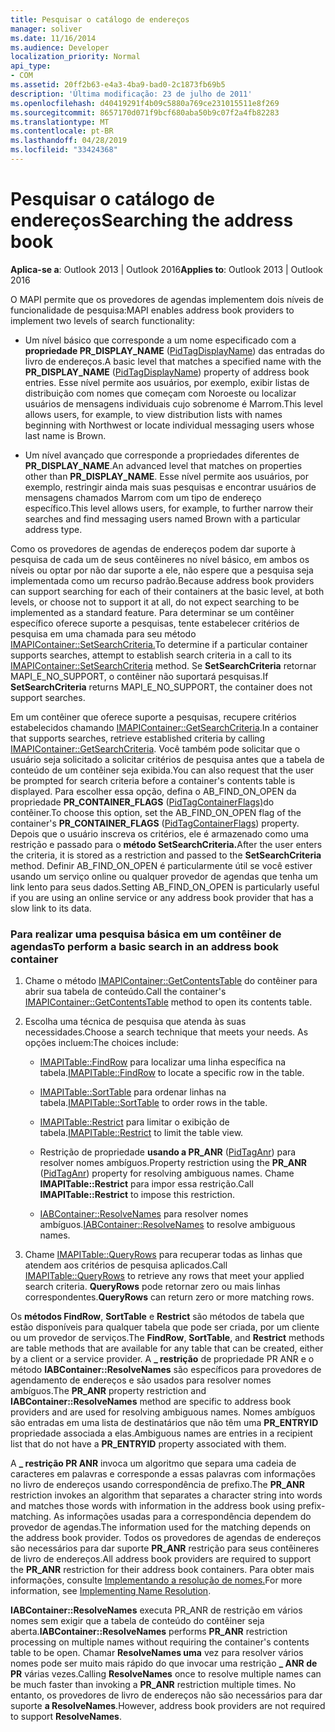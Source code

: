 ```yaml
---
title: Pesquisar o catálogo de endereços
manager: soliver
ms.date: 11/16/2014
ms.audience: Developer
localization_priority: Normal
api_type:
- COM
ms.assetid: 20ff2b63-e4a3-4ba9-bad0-2c1873fb69b5
description: 'Última modificação: 23 de julho de 2011'
ms.openlocfilehash: d40419291f4b09c5880a769ce231015511e8f269
ms.sourcegitcommit: 8657170d071f9bcf680aba50b9c07f2a4fb82283
ms.translationtype: MT
ms.contentlocale: pt-BR
ms.lasthandoff: 04/28/2019
ms.locfileid: "33424368"
---
```

# <a name="searching-the-address-book"></a><span data-ttu-id="30649-103">Pesquisar o catálogo de endereços</span><span class="sxs-lookup"><span data-stu-id="30649-103">Searching the address book</span></span>

<span data-ttu-id="30649-104">**Aplica-se a**: Outlook 2013 | Outlook 2016</span><span class="sxs-lookup"><span data-stu-id="30649-104">**Applies to**: Outlook 2013 | Outlook 2016</span></span> 
  
<span data-ttu-id="30649-105">O MAPI permite que os provedores de agendas implementem dois níveis de funcionalidade de pesquisa:</span><span class="sxs-lookup"><span data-stu-id="30649-105">MAPI enables address book providers to implement two levels of search functionality:</span></span>
  
- <span data-ttu-id="30649-106">Um nível básico que corresponde a um nome especificado com a **propriedade PR_DISPLAY_NAME** ([PidTagDisplayName](pidtagdisplayname-canonical-property.md)) das entradas do livro de endereços.</span><span class="sxs-lookup"><span data-stu-id="30649-106">A basic level that matches a specified name with the **PR_DISPLAY_NAME** ([PidTagDisplayName](pidtagdisplayname-canonical-property.md)) property of address book entries.</span></span> <span data-ttu-id="30649-107">Esse nível permite aos usuários, por exemplo, exibir listas de distribuição com nomes que começam com Noroeste ou localizar usuários de mensagens individuais cujo sobrenome é Marrom.</span><span class="sxs-lookup"><span data-stu-id="30649-107">This level allows users, for example, to view distribution lists with names beginning with Northwest or locate individual messaging users whose last name is Brown.</span></span>
    
- <span data-ttu-id="30649-108">Um nível avançado que corresponde a propriedades diferentes de **PR_DISPLAY_NAME**.</span><span class="sxs-lookup"><span data-stu-id="30649-108">An advanced level that matches on properties other than **PR_DISPLAY_NAME**.</span></span> <span data-ttu-id="30649-109">Esse nível permite aos usuários, por exemplo, restringir ainda mais suas pesquisas e encontrar usuários de mensagens chamados Marrom com um tipo de endereço específico.</span><span class="sxs-lookup"><span data-stu-id="30649-109">This level allows users, for example, to further narrow their searches and find messaging users named Brown with a particular address type.</span></span>
    
<span data-ttu-id="30649-110">Como os provedores de agendas de endereços podem dar suporte à pesquisa de cada um de seus contêineres no nível básico, em ambos os níveis ou optar por não dar suporte a ele, não espere que a pesquisa seja implementada como um recurso padrão.</span><span class="sxs-lookup"><span data-stu-id="30649-110">Because address book providers can support searching for each of their containers at the basic level, at both levels, or choose not to support it at all, do not expect searching to be implemented as a standard feature.</span></span> <span data-ttu-id="30649-111">Para determinar se um contêiner específico oferece suporte a pesquisas, tente estabelecer critérios de pesquisa em uma chamada para seu método [IMAPIContainer::SetSearchCriteria.](imapicontainer-setsearchcriteria.md)</span><span class="sxs-lookup"><span data-stu-id="30649-111">To determine if a particular container supports searches, attempt to establish search criteria in a call to its [IMAPIContainer::SetSearchCriteria](imapicontainer-setsearchcriteria.md) method.</span></span> <span data-ttu-id="30649-112">Se **SetSearchCriteria** retornar MAPI_E_NO_SUPPORT, o contêiner não suportará pesquisas.</span><span class="sxs-lookup"><span data-stu-id="30649-112">If **SetSearchCriteria** returns MAPI_E_NO_SUPPORT, the container does not support searches.</span></span> 
  
<span data-ttu-id="30649-113">Em um contêiner que oferece suporte a pesquisas, recupere critérios estabelecidos chamando [IMAPIContainer::GetSearchCriteria](imapicontainer-getsearchcriteria.md).</span><span class="sxs-lookup"><span data-stu-id="30649-113">In a container that supports searches, retrieve established criteria by calling [IMAPIContainer::GetSearchCriteria](imapicontainer-getsearchcriteria.md).</span></span> <span data-ttu-id="30649-114">Você também pode solicitar que o usuário seja solicitado a solicitar critérios de pesquisa antes que a tabela de conteúdo de um contêiner seja exibida.</span><span class="sxs-lookup"><span data-stu-id="30649-114">You can also request that the user be prompted for search criteria before a container's contents table is displayed.</span></span> <span data-ttu-id="30649-115">Para escolher essa opção, defina o AB_FIND_ON_OPEN da propriedade **PR_CONTAINER_FLAGS** ([PidTagContainerFlags)](pidtagcontainerflags-canonical-property.md)do contêiner.</span><span class="sxs-lookup"><span data-stu-id="30649-115">To choose this option, set the AB_FIND_ON_OPEN flag of the container's **PR_CONTAINER_FLAGS** ([PidTagContainerFlags](pidtagcontainerflags-canonical-property.md)) property.</span></span> <span data-ttu-id="30649-116">Depois que o usuário inscreva os critérios, ele é armazenado como uma restrição e passado para o **método SetSearchCriteria.**</span><span class="sxs-lookup"><span data-stu-id="30649-116">After the user enters the criteria, it is stored as a restriction and passed to the **SetSearchCriteria** method.</span></span> <span data-ttu-id="30649-117">Definir AB_FIND_ON_OPEN é particularmente útil se você estiver usando um serviço online ou qualquer provedor de agendas que tenha um link lento para seus dados.</span><span class="sxs-lookup"><span data-stu-id="30649-117">Setting AB_FIND_ON_OPEN is particularly useful if you are using an online service or any address book provider that has a slow link to its data.</span></span> 
  
### <a name="to-perform-a-basic-search-in-an-address-book-container"></a><span data-ttu-id="30649-118">Para realizar uma pesquisa básica em um contêiner de agendas</span><span class="sxs-lookup"><span data-stu-id="30649-118">To perform a basic search in an address book container</span></span>
  
1. <span data-ttu-id="30649-119">Chame o método [IMAPIContainer::GetContentsTable](imapicontainer-getcontentstable.md) do contêiner para abrir sua tabela de conteúdo.</span><span class="sxs-lookup"><span data-stu-id="30649-119">Call the container's [IMAPIContainer::GetContentsTable](imapicontainer-getcontentstable.md) method to open its contents table.</span></span> 
    
2. <span data-ttu-id="30649-120">Escolha uma técnica de pesquisa que atenda às suas necessidades.</span><span class="sxs-lookup"><span data-stu-id="30649-120">Choose a search technique that meets your needs.</span></span> <span data-ttu-id="30649-121">As opções incluem:</span><span class="sxs-lookup"><span data-stu-id="30649-121">The choices include:</span></span>
    
   - <span data-ttu-id="30649-122">[IMAPITable::FindRow](imapitable-findrow.md) para localizar uma linha específica na tabela.</span><span class="sxs-lookup"><span data-stu-id="30649-122">[IMAPITable::FindRow](imapitable-findrow.md) to locate a specific row in the table.</span></span> 
    
   - <span data-ttu-id="30649-123">[IMAPITable::SortTable](imapitable-sorttable.md) para ordenar linhas na tabela.</span><span class="sxs-lookup"><span data-stu-id="30649-123">[IMAPITable::SortTable](imapitable-sorttable.md) to order rows in the table.</span></span> 
    
   - <span data-ttu-id="30649-124">[IMAPITable::Restrict](imapitable-restrict.md) para limitar o exibição de tabela.</span><span class="sxs-lookup"><span data-stu-id="30649-124">[IMAPITable::Restrict](imapitable-restrict.md) to limit the table view.</span></span> 
    
   - <span data-ttu-id="30649-125">Restrição de propriedade **usando a PR_ANR** ([PidTagAnr](pidtaganr-canonical-property.md)) para resolver nomes ambíguos.</span><span class="sxs-lookup"><span data-stu-id="30649-125">Property restriction using the **PR_ANR** ([PidTagAnr](pidtaganr-canonical-property.md)) property for resolving ambiguous names.</span></span> <span data-ttu-id="30649-126">Chame **IMAPITable::Restrict** para impor essa restrição.</span><span class="sxs-lookup"><span data-stu-id="30649-126">Call **IMAPITable::Restrict** to impose this restriction.</span></span> 
    
   - <span data-ttu-id="30649-127">[IABContainer::ResolveNames](iabcontainer-resolvenames.md) para resolver nomes ambíguos.</span><span class="sxs-lookup"><span data-stu-id="30649-127">[IABContainer::ResolveNames](iabcontainer-resolvenames.md) to resolve ambiguous names.</span></span> 
    
3. <span data-ttu-id="30649-128">Chame [IMAPITable::QueryRows](imapitable-queryrows.md) para recuperar todas as linhas que atendem aos critérios de pesquisa aplicados.</span><span class="sxs-lookup"><span data-stu-id="30649-128">Call [IMAPITable::QueryRows](imapitable-queryrows.md) to retrieve any rows that meet your applied search criteria.</span></span> <span data-ttu-id="30649-129">**QueryRows** pode retornar zero ou mais linhas correspondentes.</span><span class="sxs-lookup"><span data-stu-id="30649-129">**QueryRows** can return zero or more matching rows.</span></span> 
    
<span data-ttu-id="30649-130">Os **métodos FindRow**, **SortTable** e **Restrict** são métodos de tabela que estão disponíveis para qualquer tabela que pode ser criada, por um cliente ou um provedor de serviços.</span><span class="sxs-lookup"><span data-stu-id="30649-130">The **FindRow**, **SortTable**, and **Restrict** methods are table methods that are available for any table that can be created, either by a client or a service provider.</span></span> <span data-ttu-id="30649-131">A **\_ restrição** de propriedade PR ANR e o método **IABContainer::ResolveNames** são específicos para provedores de agendamento de endereços e são usados para resolver nomes ambíguos.</span><span class="sxs-lookup"><span data-stu-id="30649-131">The **PR\_ANR** property restriction and **IABContainer::ResolveNames** method are specific to address book providers and are used for resolving ambiguous names.</span></span> <span data-ttu-id="30649-132">Nomes ambíguos são entradas em uma lista de destinatários que não têm uma **PR_ENTRYID** propriedade associada a elas.</span><span class="sxs-lookup"><span data-stu-id="30649-132">Ambiguous names are entries in a recipient list that do not have a **PR_ENTRYID** property associated with them.</span></span> 
  
<span data-ttu-id="30649-133">A **\_ restrição PR ANR** invoca um algoritmo que separa uma cadeia de caracteres em palavras e corresponde a essas palavras com informações no livro de endereços usando correspondência de prefixo.</span><span class="sxs-lookup"><span data-stu-id="30649-133">The **PR\_ANR** restriction invokes an algorithm that separates a character string into words and matches those words with information in the address book using prefix-matching.</span></span> <span data-ttu-id="30649-134">As informações usadas para a correspondência dependem do provedor de agendas.</span><span class="sxs-lookup"><span data-stu-id="30649-134">The information used for the matching depends on the address book provider.</span></span> <span data-ttu-id="30649-135">Todos os provedores de agendas de endereços são necessários para dar suporte **PR_ANR** restrição para seus contêineres de livro de endereços.</span><span class="sxs-lookup"><span data-stu-id="30649-135">All address book providers are required to support the **PR_ANR** restriction for their address book containers.</span></span> <span data-ttu-id="30649-136">Para obter mais informações, consulte [Implementando a resolução de nomes.](implementing-name-resolution.md)</span><span class="sxs-lookup"><span data-stu-id="30649-136">For more information, see [Implementing Name Resolution](implementing-name-resolution.md).</span></span>
  
<span data-ttu-id="30649-137">**IABContainer::ResolveNames** executa  PR_ANR de restrição em vários nomes sem exigir que a tabela de conteúdo do contêiner seja aberta.</span><span class="sxs-lookup"><span data-stu-id="30649-137">**IABContainer::ResolveNames** performs **PR_ANR** restriction processing on multiple names without requiring the container's contents table to be open.</span></span> <span data-ttu-id="30649-138">Chamar **ResolveNames uma** vez para resolver vários nomes pode ser muito mais rápido do que invocar uma restrição **\_ ANR de PR** várias vezes.</span><span class="sxs-lookup"><span data-stu-id="30649-138">Calling **ResolveNames** once to resolve multiple names can be much faster than invoking a **PR\_ANR** restriction multiple times.</span></span> <span data-ttu-id="30649-139">No entanto, os provedores de livro de endereços não são necessários para dar suporte **a ResolveNames**.</span><span class="sxs-lookup"><span data-stu-id="30649-139">However, address book providers are not required to support **ResolveNames**.</span></span>
  


